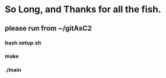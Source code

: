 # So Long, and Thanks for all the fish.
## please run from ~/gitAsC2
### bash setup.sh
### make
### ./main
